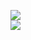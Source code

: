 [![](https://img.shields.io/badge/Made%20With-Github%20Spray-lightgrey.svg?style=for-the-badge&logo=github)](https://github.com/Annihil/github-spray#3013)  
[![](https://i.imgur.com/2DrTn0Z.gif)](https://github.com/Annihil/github-spray)